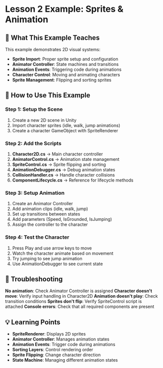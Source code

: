 # Lesson 2 Example: Sprites & Animation

## 🎯 What This Example Teaches

This example demonstrates 2D visual systems:
- **Sprite Import**: Proper sprite setup and configuration
- **Animator Controller**: State machines and transitions
- **Animation Events**: Triggering code during animations
- **Character Control**: Moving and animating characters
- **Sprite Management**: Flipping and sorting sprites

## 🚀 How to Use This Example

### Step 1: Setup the Scene
1. Create a new 2D scene in Unity
2. Import character sprites (idle, walk, jump animations)
3. Create a character GameObject with SpriteRenderer

### Step 2: Add the Scripts
1. **Character2D.cs** → Main character controller
2. **AnimatorControl.cs** → Animation state management
3. **SpriteControl.cs** → Sprite flipping and sorting
4. **AnimationDebugger.cs** → Debug animation states
5. **CollisionHandler.cs** → Handle character collisions
6. **ComponentLifecycle.cs** → Reference for lifecycle methods

### Step 3: Setup Animation
1. Create an Animator Controller
2. Add animation clips (idle, walk, jump)
3. Set up transitions between states
4. Add parameters (Speed, IsGrounded, IsJumping)
5. Assign the controller to the character

### Step 4: Test the Character
1. Press Play and use arrow keys to move
2. Watch the character animate based on movement
3. Try jumping to see jump animation
4. Use AnimationDebugger to see current state

## 🔧 Troubleshooting

**No animation**: Check Animator Controller is assigned
**Character doesn't move**: Verify input handling in Character2D
**Animation doesn't play**: Check transition conditions
**Sprites don't flip**: Verify SpriteControl script is attached
**Console errors**: Check that all required components are present

## 💡 Learning Points

- **SpriteRenderer**: Displays 2D sprites
- **Animator Controller**: Manages animation states
- **Animation Events**: Trigger code during animations
- **Sorting Layers**: Control rendering order
- **Sprite Flipping**: Change character direction
- **State Machine**: Managing different animation states
